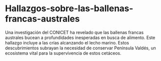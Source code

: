 # Hallazgos-sobre-las-ballenas-francas-australes
Una investigación del CONICET ha revelado que las ballenas francas australes bucean a profundidades inesperadas en busca de alimento. Este hallazgo incluye a las crías alcanzando el lecho marino. Estos descubrimientos subrayan la necesidad de conservar Península Valdés, un ecosistema vital para la supervivencia de estos cetáceos. 
